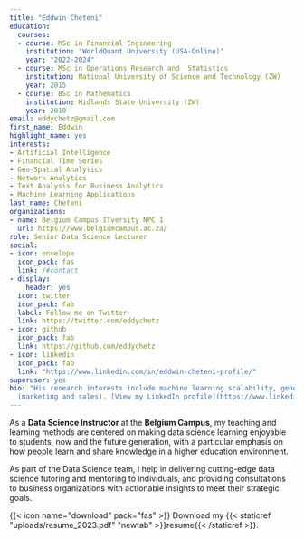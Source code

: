 ```yaml
---
title: "Eddwin Cheteni"
education:
  courses:
  - course: MSc in Financial Engineering
    institution: "WorldQuant University (USA-Online)"
    year: "2022-2024"
  - course: MSc in Operations Research and  Statistics
    institution: National University of Science and Technology (ZW)
    year: 2015
  - course: BSc in Mathematics
    institution: Midlands State University (ZW)
    year: 2010
email: eddychetz@gmail.com
first_name: Eddwin
highlight_name: yes
interests:
- Artificial Intelligence
- Financial Time Series
- Geo-Spatial Analytics
- Network Analytics
- Text Analysis for Business Analytics
- Machine Learning Applications
last_name: Cheteni
organizations:
- name: Belgium Campus ITversity NPC 1
  url: https://www.belgiumcampus.ac.za/
role: Senior Data Science Lecturer
social:
- icon: envelope
  icon_pack: fas
  link: /#contact
- display:
    header: yes
  icon: twitter
  icon_pack: fab
  label: Follow me on Twitter
  link: https://twitter.com/eddychetz
- icon: github
  icon_pack: fab
  link: https://github.com/eddychetz
- icon: linkedin
  icon_pack: fab
  link: "https://www.linkedin.com/in/eddwin-cheteni-profile/"
superuser: yes
bio: "His research interests include machine learning scalability, generalization and explainability, financial risk modeling and time series forecasting, and big data analytics
  (marketing and sales). [View my LinkedIn profile](https://www.linkedin.com/in/eddwin-cheteni-profile/)."
---
```


As a __Data Science Instructor__ at the __Belgium Campus__, my teaching and learning methods are centered on making data science learning enjoyable to students, now and the future generation, with a particular emphasis on how people learn and share knowledge in a higher education environment. 

As part of the Data Science team, I help in delivering cutting-edge data science tutoring and mentoring to individuals, and providing consultations to business organizations with actionable insights to meet their strategic goals.

{{< icon name="download" pack="fas" >}} Download my {{< staticref "uploads/resume_2023.pdf" "newtab" >}}resume{{< /staticref >}}.
